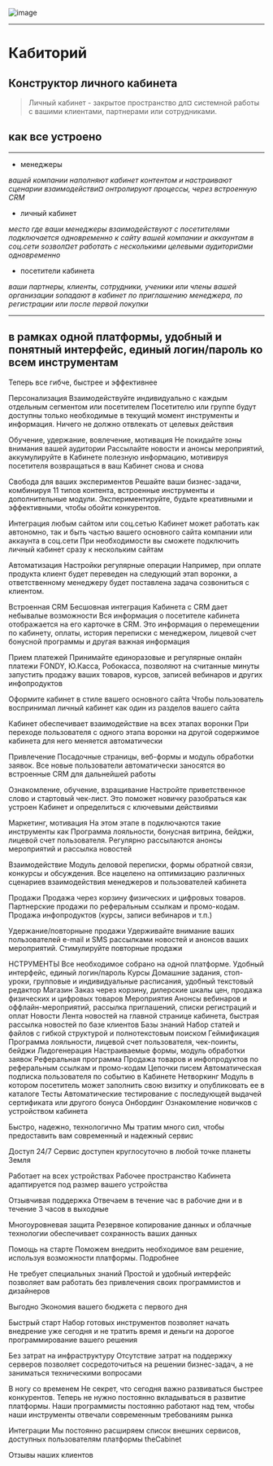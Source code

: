 ![image](https://user-images.githubusercontent.com/90931685/173171528-eb162e94-d489-4b9e-abd0-709220bee28d.png)
___________________________________________________________________________
# Кабиторий

## Конструктор личного кабинета 
> Личный кабинет - закрытое пространство дл¤ системной работы с вашими клиентами, партнерами или сотрудниками.

## как все устроено
____________________________________________________________________________________

* менеджеры
 
 *вашей компании
 наполняют кабинет контентом и настраивают сценарии взаимодействи¤
 онтролируют процессы, через встроенную CRM*
 
* личный кабинет

 *место где ваши менеджеры
 взаимодействуют с посетителями
 подключается одновременно к сайту вашей компании и аккаунтам в соц.сети
 ѕозвол¤ет работать с несколькими целевыми аудитори¤ми одновременно*

* посетители кабинета
 
 *ваши партнеры, клиенты, сотрудники, ученики или члены вашей организации
 ѕопадают в кабинет по приглашению менеджера, по регистрации или после первой покупки*

__________________________________________________________________________________________

## в рамках одной платформы, удобный и понятный интерфейс, единый логин/пароль ко всем инструментам






Теперь все гибче, быстрее и эффективнее

Персонализация
Взаимодействуйте индивидуально
с каждым отдельным сегментом или посетителем
Посетителю или группе будут доступны только необходимые в текущий момент
инструменты и информация. Ничего не должно отвлекать от целевых действия 

Обучение, удержание,
вовлечение, мотивация
Не покидайте зоны внимания вашей аудитории
Рассылайте новости и анонсы мероприятий, аккумулируйте
в Кабинете полезную информацию, мотивируя посетителя возвращаться в ваш Кабинет снова и снова

Свобода для ваших экспериментов
Решайте ваши бизнес-задачи, комбинируя 11 типов контента, встроенные инструменты и дополнительные модули.
Экспериментируйте, будьте креативными и эффективными,
чтобы обойти конкурентов.

Интеграция любым сайтом или соц.сетью
Кабинет может работать как автономно, так и быть частью вашего основного сайта компании или аккаунта в соц.сети
При необходимости вы сможете подключить личный кабинет сразу к нескольким сайтам

Автоматизация
Настройки регулярные операции
Например, при оплате продукта клиент будет переведен на следующий 
этап воронки, а ответственному менеджеру будет поставлена задача созвониться с клиентом.

Встроенная CRM
Бесшовная интеграция Кабинета с CRM дает небывалые возможности
Вся информация о посетителе кабинета отображается на его карточке в CRM. Это информация о перемещении 
по кабинету, оплаты, история переписки с менеджером, лицевой счет бонусной программы и другая важная информация

Прием платежей
Принимайте единоразовые и регулярные онлайн платежи
FONDY, Ю.Касса, Робокасса, позволяют на считанные минуты запустить
продажу ваших товаров, курсов, записей вебинаров и других инфопродуктов

Оформите кабинет в стиле
вашего основного сайта
Чтобы пользователь воспринимал личный кабинет как один из разделов вашего сайта


Кабинет обеспечивает взаимодействие
на всех этапах воронки
При переходе пользователя с одного этапа воронки на другой содержимое кабинета для него меняется автоматически

Привлечение
Посадочные страницы, веб-формы и модуль обработки 
заявок. Все новые пользователи автоматически заносятся во встроенные CRM для дальнейшей работы

Ознакомление, обучение,
взращивание
Настройте приветственное слово и стартовый чек-лист. Это поможет новичку разобраться как
устроен Кабинет и определиться с ключевыми действиями

Маркетинг, мотивация
На этом этапе в подключаются такие инструменты как Программа лояльности, бонусная 
витрина, бейджи, лицевой счет пользователя. Регулярно рассылаются анонсы мероприятий и рассылка новостей

Взаимодействие
Модуль деловой переписки, формы обратной связи, конкурсы и обсуждения. 
Все нацелено на оптимизацию различных сценариев взаимодействия менеджеров и пользователей кабинета

Продажи
Продажа через корзину физических и цифровых товаров. 
Партнерские продажи по реферальным ссылкам и промо-кодам. Продажа инфопродуктов (курсы, записи вебинаров и т.п.)

Удержание/повторныне продажи
Удерживайте внимание ваших пользователей e-mail и SMS рассылками новостей и анонсов ваших мероприятий. 
Стимулируйте повторные продажи


НСТРУМЕНТЫ
Все необходимое собрано на одной платформе.
Удобный интерфейс, единый логин/пароль
	Курсы
Домашние задания, стоп-уроки, групповые и индивидуальные расписания, удобный текстовый редактор
	Магазин
Заказ через корзину, дилерские шкалы цен, продажа физических и цифровых товаров
	Мероприятия
Анонсы вебинаров и оффлайн-мероприятий, рассылка приглашений, списки регистраций и оплат
	Новости
Лента новостей на главной странице кабинета, быстрая рассылка новостей по базе клиентов
	Базы знаний
Набор статей и файлов с гибкой структурой и полнотекстовым поиском
	Геймификация
Программа лояльности, лицевой счет пользователя, чек-поинты, бейджи
	Лидогенерация
Настраиваемые формы, модуль обработки заявок
	Реферальная программа
Продажа товаров и инфопродуктов по реферальным ссылкам и промо-кодам
	Цепочки писем
Автоматическая подписка пользователя по событию в Кабинете
	Нетворкинг
Модуль в котором посетитель может заполнить свою визитку и опубликовать ее в каталоге
	Тесты
Автоматические тестирование с последующей выдачей сертификата или другого бонуса
	Онбординг
Ознакомление новичков с устройством кабинета



Быстро, надежно, технологично
Мы тратим много сил, чтобы предоставить вам современный и надежный сервис

Доступ 24/7
Сервис доступен круглосуточно в любой точке планеты Земля

Работает на всех устройствах
Рабочее пространство Кабинета адаптируется под размер вашего устройства

Отзывчивая поддержка
Отвечаем в течение час в рабочие дни и в течение 3 часов в выходные

Многоуровневая защита
Резервное копирование данных и облачные технологии обеспечивает сохранность ваших данных

Помощь на старте
Поможем внедрить необходимое вам решение, используя возможности платформы. Подробнее

Не требует специальных знаний
Простой и удобный интерфейс позволяет вам работать без привлечения своих программистов и дизайнеров


Выгодно
Экономия вашего бюджета с первого дня

Быстрый старт
Набор готовых инструментов позволяет начать внедрение уже сегодня и не тратить время и деньги на дорогое 
программирование вашего решения

Без затрат на инфраструктуру
Отсутствие затрат на поддержку серверов позволяет сосредоточиться на решении бизнес-задач, 
а не заниматься техническими вопросами

В ногу со временем
Не секрет, что сегодня важно развиваться быстрее конкурентов. Теперь не нужно постоянно вкладываться 
в развитие платформы. Наши программисты постоянно 
работают над тем, чтобы наши инструменты отвечали современным требованиям рынка


Интеграции
Мы постоянно расширяем список внешних сервисов, доступных пользователям платформы theCabinet

Отзывы наших клиентов



